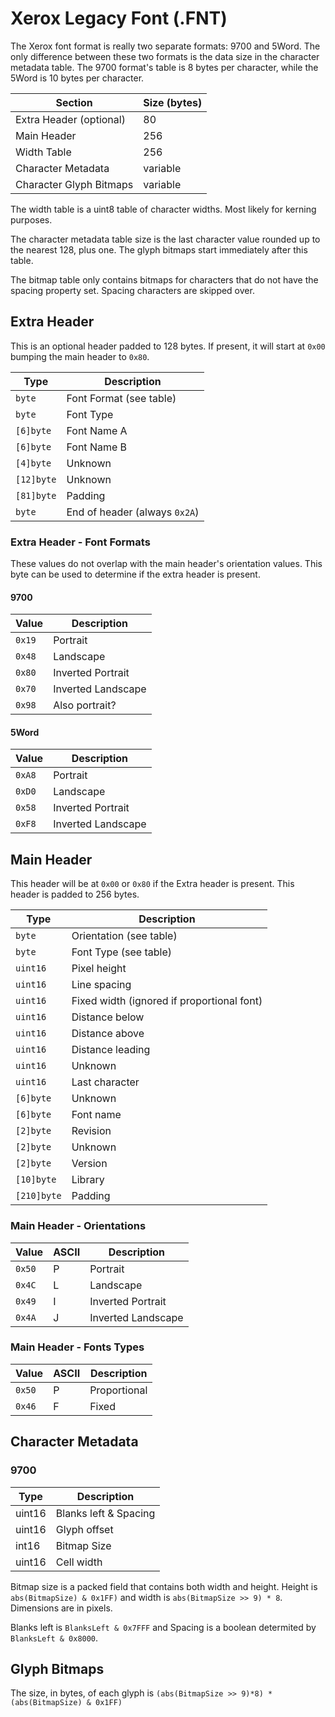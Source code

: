 # Xerox Legacy Font (.FNT)

The Xerox font format is really two separate formats: 9700 and 5Word.  The only
difference between these two formats is the data size in the character metadata
table.  The 9700 format's table is 8 bytes per character, while the 5Word is 10
bytes per character.

| Section | Size (bytes) |
| ----------- | ------ |
| Extra Header (optional)   | 80 |
| Main Header               | 256 |
| Width Table               | 256 |
| Character Metadata        | variable |
| Character Glyph Bitmaps   | variable |

The width table is a uint8 table of character widths.  Most likely for kerning
purposes.

The character metadata table size is the last character value rounded up to the
nearest 128, plus one.  The glyph bitmaps start immediately after this table.

The bitmap table only contains bitmaps for characters that do not have the
spacing property set.  Spacing characters are skipped over.

## Extra Header

This is an optional header padded to 128 bytes.  If present, it will start at
`0x00` bumping the main header to `0x80`.

| Type | Description |
| -------- | -------- |
| `byte`    | Font Format (see table) |
| `byte`    | Font Type |
| `[6]byte` | Font Name A |
| `[6]byte` | Font Name B |
| `[4]byte` | Unknown |
| `[12]byte` | Unknown |
| `[81]byte` | Padding |
| `byte`    | End of header (always `0x2A`) |

### Extra Header - Font Formats

These values do not overlap with the main header's orientation values.  This
byte can be used to determine if the extra header is present.

#### 9700

| Value | Description |
| -------- | -------- |
| `0x19`   | Portrait           |
| `0x48`   | Landscape          |
| `0x80`   | Inverted Portrait  |
| `0x70`   | Inverted Landscape |
| `0x98`   | Also portrait?     |

#### 5Word

| Value | Description |
| -------- | -------- |
| `0xA8`   | Portrait           |
| `0xD0`   | Landscape          |
| `0x58`   | Inverted Portrait  |
| `0xF8`   | Inverted Landscape |

## Main Header

This header will be at `0x00` or `0x80` if the Extra header is present.  This
header is padded to 256 bytes.

| Type      | Description |
| --------- | -------- |
| `byte`      | Orientation (see table) |
| `byte`      | Font Type (see table) |
| `uint16`    | Pixel height |
| `uint16`    | Line spacing |
| `uint16`    | Fixed width (ignored if proportional font) |
| `uint16`    | Distance below |
| `uint16`    | Distance above |
| `uint16`    | Distance leading |
| `uint16`    | Unknown |
| `uint16`    | Last character |
| `[6]byte`   | Unknown |
| `[6]byte`   | Font name |
| `[2]byte`   | Revision |
| `[2]byte`   | Unknown |
| `[2]byte`   | Version |
| `[10]byte`  | Library |
| `[210]byte` | Padding |


### Main Header - Orientations

| Value    | ASCII | Description |
| -------- | ----- | -------- |
| `0x50`   | P     | Portrait           |
| `0x4C`   | L     | Landscape          |
| `0x49`   | I     | Inverted Portrait  |
| `0x4A`   | J     | Inverted Landscape |

### Main Header - Fonts Types

| Value    | ASCII | Description  |
| -------- | ----- | --------     |
| `0x50`   | P     | Proportional |
| `0x46`   | F     | Fixed        |

## Character Metadata

### 9700

| Type      | Description |
| --------- | -------- |
| uint16 | Blanks left & Spacing |
| uint16 | Glyph offset |
| int16  | Bitmap Size |
| uint16 | Cell width |

Bitmap size is a packed field that contains both width and height.  Height is
`abs(BitmapSize) & 0x1FF)` and width is `abs(BitmapSize >> 9) * 8`.  Dimensions
are in pixels.

Blanks left is `BlanksLeft & 0x7FFF` and Spacing is a boolean determited by
`BlanksLeft & 0x8000`.

## Glyph Bitmaps

The size, in bytes, of each glyph is `(abs(BitmapSize >> 9)*8) *
(abs(BitmapSize) & 0x1FF)`
